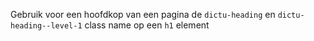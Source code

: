 Gebruik voor een hoofdkop van een pagina de `dictu-heading` en `dictu-heading--level-1` class name op een `h1` element
